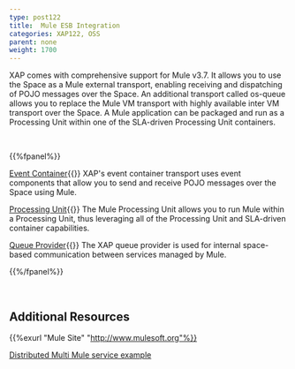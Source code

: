 ```yaml
---
type: post122
title:  Mule ESB Integration
categories: XAP122, OSS
parent: none
weight: 1700
---
```


XAP comes with comprehensive support for Mule v3.7. It allows you to use the Space as a Mule external transport, enabling receiving and dispatching of POJO messages over the Space.
An additional transport called os-queue allows you to replace the Mule VM transport with highly available inter VM transport over the Space.
A Mule application can be packaged and run as a Processing Unit within one of the SLA-driven Processing Unit containers.

<br>

{{%fpanel%}}

[Event Container](./mule-event-container-transport.html){{<wbr>}}
XAP's event container transport uses event components that allow you to send and receive POJO messages over the Space using Mule.

[Processing Unit](./mule-processing-unit.html){{<wbr>}}
The Mule Processing Unit allows you to run Mule within a Processing Unit, thus leveraging all of the Processing Unit and SLA-driven container capabilities.

[Queue Provider](./mule-queue-provider.html){{<wbr>}}
The XAP queue provider is used for internal space-based communication between services managed by Mule.

{{%/fpanel%}}

<br>

## Additional Resources

{{%exurl "Mule Site" "http://www.mulesoft.org"%}}

[Distributed Multi Mule service example](/sbp/mule-esb-example.html)

